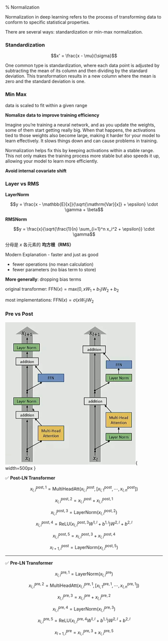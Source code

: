% Normalization

Normalization in deep learning refers to the process of transforming data to conform to specific statistical properties.

There are several ways: standardization or min-max normalization.

### Standardization

$$x' = \frac{x - \mu}{\sigma}$$

One common type is standardization, where each data point is adjusted by subtracting the mean of its column and then dividing by the standard deviation. This transformation results in a new column where the mean is zero and the standard deviation is one.

### Min Max

data is scaled to fit within a given range

__Nomalize data to improve training efficiency__

Imagine you’re training a neural network, and as you update the weights, some of them start getting really big. When that happens, the activations tied to those weights also become large, making it harder for your model to learn effectively. It slows things down and can cause problems in training.

Normalization helps fix this by keeping activations within a stable range. This not only makes the training process more stable but also speeds it up, allowing your model to learn more efficiently.

__Avoid internal covariate shift__ 

### Layer vs RMS

__LayerNorm__

$$y = \frac{x - \mathbb{E}[x]}{\sqrt{\mathrm{Var}[x]} + \epsilon} \cdot \gamma + \beta$$

__RMSNorm__

$$y = \frac{x}{\sqrt{\frac{1}{n} \sum_{i=1}^n x_i^2 + \epsilon}} \cdot \gamma$$

分母是 $x$ 各元素的 __均方根（RMS）__

Modern Explanation - faster and just as good

- fewer operations (no mean calculation)
- fewer parameters (no bias term to store)

__More generally__: dropping bias terms

original transformer: $\text{FFN}(x) = \text{max}(0, xW_1 + b_1)W_2 + b_2$

most implementations: $\text{FFN}(x) = \sigma(xW_1)W_2$

### Pre vs Post

![pre vs post](../../../docs/WikiImage/image_2025-07-21-10-25-55.png){ width=500px }

✅ **Post-LN Transformer**

$$ x^{\text{post},1}_{l,i} = \text{MultiHeadAtt}(x^{\text{post}}_{l,i}, [x^{\text{post}}_{l,1}, \cdots, x^{\text{post}}_{l,n}]) $$

$$ x^{\text{post},2}_{l,i} = x^{\text{post}}_{l,i} + x^{\text{post},1}_{l,i} $$

$$ x^{\text{post},3}_{l,i} = \text{LayerNorm}(x^{\text{post},2}_{l,i}) $$

$$ x^{\text{post},4}_{l,i} = \text{ReLU}(x^{\text{post},3}_{l,i} W^{1,l} + b^{1,l}) W^{2,l} + b^{2,l} $$

$$ x^{\text{post},5}_{l,i} = x^{\text{post},3}_{l,i} + x^{\text{post},4}_{l,i} $$

$$ x^{\text{post}}_{l+1,i} = \text{LayerNorm}(x^{\text{post},5}_{l,i}) $$

---

✅ **Pre-LN Transformer**

$$ x^{\text{pre},1}_{l,i} = \text{LayerNorm}(x^{\text{pre}}_{l,i}) $$

$$ x^{\text{pre},2}_{l,i} = \text{MultiHeadAtt}(x^{\text{pre},1}_{l,i}, [x^{\text{pre},1}_{l,1}, \cdots, x^{\text{pre},1}_{l,n}]) $$

$$ x^{\text{pre},3}_{l,i} = x^{\text{pre}}_{l,i} + x^{\text{pre},2}_{l,i} $$

$$ x^{\text{pre},4}_{l,i} = \text{LayerNorm}(x^{\text{pre},3}_{l,i}) $$

$$ x^{\text{pre},5}_{l,i} = \text{ReLU}(x^{\text{pre},4}_{l,i} W^{1,l} + b^{1,l}) W^{2,l} + b^{2,l} $$

$$ x^{\text{pre}}_{l+1,i} = x^{\text{pre},3}_{l,i} + x^{\text{pre},5}_{l,i} $$
